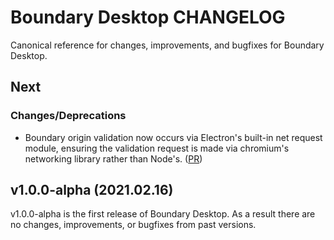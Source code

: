 # Boundary Desktop CHANGELOG

Canonical reference for changes, improvements, and bugfixes for Boundary Desktop.


## Next

### Changes/Deprecations

- Boundary origin validation now occurs via Electron's built-in net request module, ensuring the validation request is made via chromium's networking library rather than Node's.  ([PR](https://github.com/hashicorp/boundary-ui/pull/480))

## v1.0.0-alpha (2021.02.16)

v1.0.0-alpha is the first release of Boundary Desktop. As a result there are no changes, improvements, or bugfixes from past versions.
